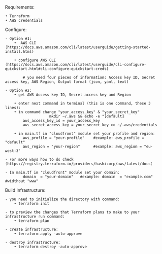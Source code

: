 Requirements:

    • Terraform 
    • AWS credentials    

Configure:

    - Option #1:
        •  AWS CLI (https://docs.aws.amazon.com/cli/latest/userguide/getting-started-install.html)

        • configure AWS CLI (https://docs.aws.amazon.com/cli/latest/userguide/cli-configure-quickstart.html#cli-configure-quickstart-creds)

            # you need four pieces of information: Access key ID, Secret access key, AWS Region, Output format (json, yaml, text)

    - Option #2:
        • get AWS Access key ID, Secret access key and Region

        • enter next command in terminal (this is one command, these 3 lines):
        • in command change "your_access_key" & "your_secret_key"
                        mkdir ~/.aws && echo -e "[default]
            aws_access_key_id = your_access_key
            aws_secret_access_key = your_secret_key >> ~/.aws/credentials

        • in main.tf in "cloudfront" module set your profile and region:
            aws_profile = "your-profile"    #example: aws_profile = "default"
            aws_region = "your-region"      #example: aws_region = "eu-west-3"
    
    - For more ways how to do check (https://registry.terraform.io/providers/hashicorp/aws/latest/docs)
            
    - In main.tf in "cloudfront" module set your domain:
            domain  = "your-domain"   #example: domain  = "example.com"     #widthout "www"

Build Infrastructure:

    - you need to initialize the directory with command:
        • terraform init

    - to preview the changes that Terraform plans to make to your infrastructure run command:
        • terraform plan
    
    - create infrastructure:
        • terraform apply -auto-approve
  
    - destroy infrastructure:
        • terraform destroy -auto-approve